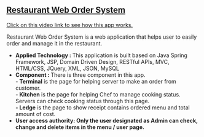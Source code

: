 <h2>
  <a href="https://youtu.be/cgBGUhNTda4">Restaurant Web Order System
</h2>
<p>
Click on this video link to see how this app works.</p></a>

<p> Restaurant Web Order System is a web application that helps user to easily order and manage it in the restaurant.</p>
<ul>
  <li><b>Applied Technology : </b>This application is built based on Java Spring Framework, JSP,
Domain Driven Design, RESTful APIs, MVC, HTML/CSS, JQuery, XML, JSON, MySQL </li>
  <li><b>Component : </b>There is three component in this app. 
    <br><b>- Terminal</b> is the page for helping server to make an order from customer. 
    <br><b>- Kitchen</b> is the page for helping Chef to manage cooking status. Servers can check cooking status through this page. 
    <br><b>- Ledge</b> is the page to show receipt contains ordered menu and total amount of cost.</li>
  <li>
    <b>User access authority:<b> Only the user designated as Admin can check, change and delete items in the menu / user page.
  </li>
</ul>
